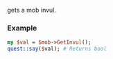gets a mob invul.
### Example

```perl
my $val = $mob->GetInvul();
quest::say($val); # Returns bool
```